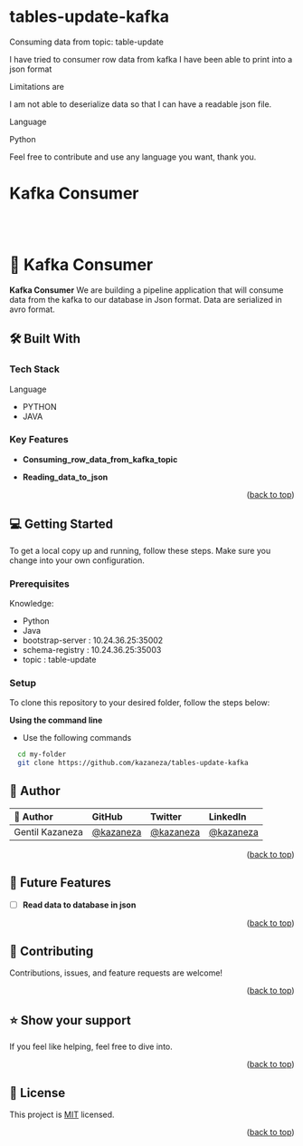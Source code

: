 # tables-update-kafka
Consuming data from topic: table-update

I have tried to consumer row data from kafka
I have been able to print into a json format

Limitations are 

I am not able to deserialize data  so that I can have a readable json file.

Language

Python 


Feel free to contribute and use any language you want, thank you.



<a name="readme-top"></a>

<div>

  <h1><b>Kafka Consumer </b></h1><br/><br/>

</div>



# 📖 Kafka Consumer <a name="about-project"></a>

**Kafka Consumer** We are building  a pipeline application that will consume data from the kafka to our database in Json format. Data are serialized in avro format.

## 🛠 Built With <a name="built-with"></a>

### Tech Stack <a name="tech-stack"></a>

<summary>Language</summary>
<ul>
  <li>PYTHON</li>
  <li>JAVA</li>
</ul>

### Key Features <a name="key-features"></a>

- **Consuming_row_data_from_kafka_topic**

- **Reading_data_to_json**


<p align="right">(<a href="#readme-top">back to top</a>)</p>



## 💻 Getting Started <a name="getting-started"></a>

To get a local copy up and running, follow these steps. Make sure you change into your own configuration.

### Prerequisites

Knowledge:

- Python
- Java
- bootstrap-server : 10.24.36.25:35002
- schema-registry : 10.24.36.25:35003
- topic : table-update


### Setup

To clone this repository to your desired folder, follow the steps below:

**Using the command line**

- Use the following commands

```sh
  cd my-folder
  git clone https://github.com/kazaneza/tables-update-kafka
```




## 👥 Author <a name="author"></a>

| 👤 Author    | GitHub                                       | Twitter                                       | LinkedIn                                              |
| :----------- | :------------------------------------------- | :-------------------------------------------- | :---------------------------------------------------- |
| Gentil Kazaneza | [@kazaneza](https://github.com/kazaneza)     | [@kazaneza](https://twitter.com/kazaneza)       | [@kazaneza](https://www.linkedin.com/in/kazaneza)       |


<p align="right">(<a href="#readme-top">back to top</a>)</p>

## 🔭 Future Features <a name="future-features"></a>

- [ ] **Read data to database in json**

<p align="right">(<a href="#readme-top">back to top</a>)</p>

## 🤝 Contributing <a name="contributing"></a>

Contributions, issues, and feature requests are welcome!

<p align="right">(<a href="#readme-top">back to top</a>)</p>

## ⭐️ Show your support <a name="support"></a>

If you feel like helping, feel free to dive into.

<p align="right">(<a href="#readme-top">back to top</a>)</p>


## 📝 License <a name="license"></a>

This project is [MIT](./LICENSE) licensed.

<p align="right">(<a href="#readme-top">back to top</a>)</p>